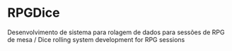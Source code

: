 # RPGDice
Desenvolvimento de sistema para rolagem de dados para sessões de RPG de mesa / Dice rolling system development for RPG sessions
